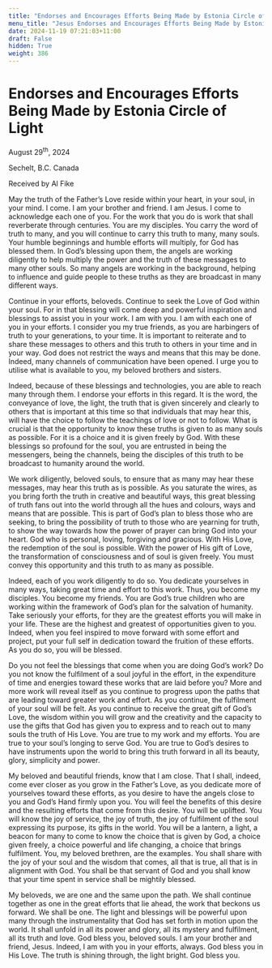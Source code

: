 ```yaml
---
title: "Endorses and Encourages Efforts Being Made by Estonia Circle of Light"
menu_title: "Jesus Endorses and Encourages Efforts Being Made by Estonia Circle of Light"
date: 2024-11-19 07:21:03+11:00
draft: False
hidden: True
weight: 386
---
```

# Endorses and Encourages Efforts Being Made by Estonia Circle of Light 

August 29<sup>th</sup>, 2024

Sechelt, B.C. Canada

Received by Al Fike 

May the truth of the Father’s Love reside within your heart, in your soul, in your mind. I come. I am your brother and friend. I am Jesus. I come to acknowledge each one of you. For the work that you do is work that shall reverberate through centuries. You are my disciples. You carry the word of truth to many, and you will continue to carry this truth to many, many souls. Your humble beginnings and humble efforts will multiply, for God has blessed them. In God’s blessing upon them, the angels are working diligently to help multiply the power and the truth of these messages to many other souls. So many angels are working in the background, helping to influence and guide people to these truths as they are broadcast in many different ways. 

Continue in your efforts, beloveds. Continue to seek the Love of God within your soul. For in that blessing will come deep and powerful inspiration and blessings to assist you in your work. I am with you. I am with each one of you in your efforts. I consider you my true friends, as you are harbingers of truth to your generations, to your time. It is important to reiterate and to share these messages to others and this truth to others in your time and in your way. God does not restrict the ways and means that this may be done. Indeed, many channels of communication have been opened. I urge you to utilise what is available to you, my beloved brothers and sisters. 

Indeed, because of these blessings and technologies, you are able to reach many through them. I endorse your efforts in this regard. It is the word, the conveyance of love, the light, the truth that is given sincerely and clearly to others that is important at this time so that individuals that may hear this, will have the choice to follow the teachings of love or not to follow. What is crucial is that the opportunity to know these truths is given to as many souls as possible. For it is a choice and it is given freely by God. With these blessings so profound for the soul, you are entrusted in being the messengers, being the channels, being the disciples of this truth to be broadcast to humanity around the world. 

We work diligently, beloved souls, to ensure that as many may hear these messages, may hear this truth as is possible. As you saturate the wires, as you bring forth the truth in creative and beautiful ways, this great blessing of truth fans out into the world through all the hues and colours, ways and means that are possible. This is part of God’s plan to bless those who are seeking, to bring the possibility of truth to those who are yearning for truth, to show the way towards how the power of prayer can bring God into your heart. God who is personal, loving, forgiving and gracious. With His Love, the redemption of the soul is possible. With the power of His gift of Love, the transformation of consciousness and of soul is given freely. You must convey this opportunity and this truth to as many as possible.

Indeed, each of you work diligently to do so. You dedicate yourselves in many ways, taking great time and effort to this work. Thus, you become my disciples. You become my friends. You are God’s true children who are working within the framework of God’s plan for the salvation of humanity. Take seriously your efforts, for they are the greatest efforts you will make in your life. These are the highest and greatest of opportunities given to you. Indeed, when you feel inspired to move forward with some effort and project, put your full self in dedication toward the fruition of these efforts. As you do so, you will be blessed.

Do you not feel the blessings that come when you are doing God’s work? Do you not know the fulfilment of a soul joyful in the effort, in the expenditure of time and energies toward these works that are laid before you? More and more work will reveal itself as you continue to progress upon the paths that are leading toward greater work and effort. As you continue, the fulfilment of your soul will be felt. As you continue to receive the great gift of God’s Love, the wisdom within you will grow and the creativity and the capacity to use the gifts that God has given you to express and to reach out to many souls the truth of His Love. You are true to my work and my efforts. You are true to your soul’s longing to serve God. You are true to God’s desires to have instruments upon the world to bring this truth forward in all its beauty, glory, simplicity and power.

My beloved and beautiful friends, know that I am close. That I shall, indeed, come ever closer as you grow in the Father’s Love, as you dedicate more of yourselves toward these efforts, as you desire to have the angels close to you and God’s Hand firmly upon you. You will feel the benefits of this desire and the resulting efforts that come from this desire. You will be uplifted. You will know the joy of service, the joy of truth, the joy of fulfilment of the soul expressing its purpose, its gifts in the world. You will be a lantern, a light, a beacon for many to come to know the choice that is given by God, a choice given freely, a choice powerful and life changing, a choice that brings fulfilment. You, my beloved brethren, are the examples. You shall share with the joy of your soul and the wisdom that comes, all that is true, all that is in alignment with God. You shall be that servant of God and you shall know that your time spent in service shall be mightily blessed. 

My beloveds, we are one and the same upon the path. We shall continue together as one in the great efforts that lie ahead, the work that beckons us forward. We shall be one. The light and blessings will be powerful upon many through the instrumentality that God has set forth in motion upon the world. It shall unfold in all its power and glory, all its mystery and fulfilment, all its truth and love. God bless you, beloved souls. I am your brother and friend, Jesus. Indeed, I am with you in your efforts, always. God bless you in His Love. The truth is shining through, the light bright. God bless you. 